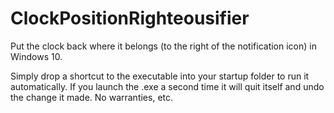 # ClockPositionRighteousifier
Put the clock back where it belongs (to the right of the notification icon) in Windows 10.

Simply drop a shortcut to the executable into your startup folder to run it automatically. If you launch the .exe a second time it will quit itself and undo the change it made. No warranties, etc.
